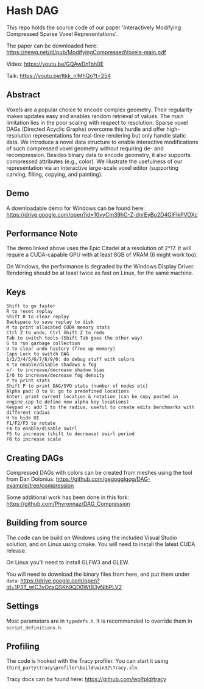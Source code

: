 # Hash DAG

This repo holds the source code of our paper 'Interactively Modifying Compressed Sparse Voxel Representations'.

The paper can be downloaded here: https://newq.net/dl/pub/ModifyingCompressedVoxels-main.pdf

Video: https://youtu.be/GQAwDn1bh0E

Talk: https://youtu.be/ltkk_nlMhQo?t=254

## Abstract

Voxels are a popular choice to encode complex geometry. Their regularity makes updates easy and enables random retrieval of values. The main limitation lies in the poor scaling with respect to resolution. Sparse voxel DAGs (Directed Acyclic Graphs) overcome this hurdle and offer high-resolution representations for real-time rendering but only handle static data. We introduce a novel data structure to enable interactive modifications of such compressed voxel geometry without requiring de- and recompression. Besides binary data to encode geometry, it also supports compressed attributes (e.g., color). We illustrate the usefulness of our representation via an interactive large-scale voxel editor (supporting carving, filling, copying, and painting).

## Demo

A downloadable demo for Windows can be found here: https://drive.google.com/open?id=10vyCm39hC-Z-dnrEyBo2D4GIFlkPVOXc

## Performance Note

The demo linked above uses the Epic Citadel at a resolution of 2^17. It will require a CUDA-capable GPU with at least 8GB of VRAM (6 might work too).

On Windows, the performance is degraded by the Windows Display Driver. Rendering should be at least twice as fast on Linux, for the same machine.

## Keys

```
Shift to go faster
R to reset replay
Shift R to clear replay
Backspace to save replay to disk
M to print allocated CUDA memory stats
Ctrl Z to undo, Ctrl Shift Z to redo
Tab to switch tools (Shift Tab goes the other way)
G to run garbage collection
U to clear undo history (free up memory)
Caps Lock to switch DAG
1/2/3/4/5/6/7/8/9/0: do debug stuff with colors
X to enable/disable shadows & fog
=/- to increase/decrease shadow bias
I/O to increase/decrease fog density
P to print stats
Shift P to print DAG/SVO stats (number of nodes etc)
Alpha pad: 0 to 9: go to predefined locations
Enter: print current location & rotation (can be copy pasted in engine.cpp to define new alpha key locations)
Keypad +: add 1 to the radius, useful to create edits benchmarks with different radius
H to hide UI
F1/F2/F3 to rotate
F4 to enable/disable swirl
F5 to increase (shift to decrease) swirl period
F6 to increase scale
```

## Creating DAGs

Compressed DAGs with colors can be created from meshes using the tool from Dan Dolonius: https://github.com/gegoggigog/DAG-example/tree/compression

Some additional work has been done in this fork: https://github.com/Phyronnaz/DAG_Compression

## Building from source

The code can be build on Windows using the included Visual Studio solution, and on Linux using cmake. You will need to install the latest CUDA release.

On Linux you'll need to install GLFW3 and GLEW.

You will need to download the binary files from here, and put them under `data`: https://drive.google.com/open?id=1P3T_wlC3vOcxQSKh9QD0WtB3yNlbPLV2

## Settings

Most parameters are in `typedefs.h`. It is recommended to override them in `script_definitions.h`.

## Profiling

The code is hooked with the Tracy profiler. You can start it using `third_party\tracy\profiler\build\win32\Tracy.sln`.

Tracy docs can be found here: https://github.com/wolfpld/tracy
